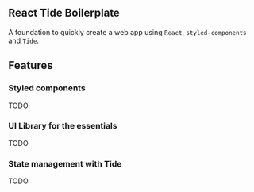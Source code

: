 ## React Tide Boilerplate
A foundation to quickly create a web app using `React`, `styled-components` and `Tide`.

## Features

### Styled components
TODO

### UI Library for the essentials
TODO

### State management with Tide
TODO
